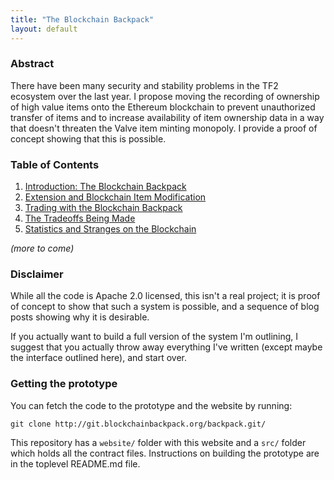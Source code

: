 ```yaml
---
title: "The Blockchain Backpack"
layout: default
---
```


### Abstract

There have been many security and stability problems in the TF2 ecosystem over the last year. I propose moving the recording of ownership of high value items onto the Ethereum blockchain to prevent unauthorized transfer of items and to increase availability of item ownership data in a way that doesn't threaten the Valve item minting monopoly. I provide a proof of concept showing that this is possible.

### Table of Contents

1. [Introduction: The Blockchain Backpack](part1.html)
2. [Extension and Blockchain Item Modification](part2.html)
3. [Trading with the Blockchain Backpack](part3.html)
4. [The Tradeoffs Being Made](part4.html)
5. [Statistics and Stranges on the Blockchain](part5.html)

_(more to come)_

### Disclaimer

While all the code is Apache 2.0 licensed, this isn't a real project; it is proof of concept to show that such a system is possible, and a sequence of blog posts showing why it is desirable.

If you actually want to build a full version of the system I'm outlining, I suggest that you actually throw away everything I've written (except maybe the interface outlined here), and start over.

### Getting the prototype

You can fetch the code to the prototype and the website by running:

    git clone http://git.blockchainbackpack.org/backpack.git/

This repository has a `website/` folder with this website and a `src/` folder which holds all the contract files. Instructions on building the prototype are in the toplevel README.md file.
